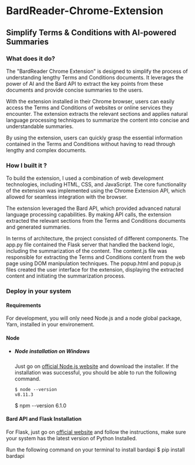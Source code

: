 # BardReader-Chrome-Extension
## Simplify Terms &amp; Conditions with AI-powered Summaries

### What does it do?
The "BardReader Chrome Extension" is designed to simplify the process of understanding lengthy Terms and Conditions documents. It leverages the power of AI and the Bard API to extract the key points from these documents and provide concise summaries to the users.

With the extension installed in their Chrome browser, users can easily access the Terms and Conditions of websites or online services they encounter. The extension extracts the relevant sections and applies natural language processing techniques to summarize the content into concise and understandable summaries.

By using the extension, users can quickly grasp the essential information contained in the Terms and Conditions without having to read through lengthy and complex documents.


### How I built it ?
To build the extension, I used a combination of web development technologies, including HTML, CSS, and JavaScript. The core functionality of the extension was implemented using the Chrome Extension API, which allowed for seamless integration with the browser.

The extension leveraged the Bard API, which provided advanced natural language processing capabilities. By making API calls, the extension extracted the relevant sections from the Terms and Conditions documents and generated summaries.

In terms of architecture, the project consisted of different components. The app.py file contained the Flask server that handled the backend logic, including the summarization of the content. The content.js file was responsible for extracting the Terms and Conditions content from the web page using DOM manipulation techniques. The popup.html and popup.js files created the user interface for the extension, displaying the extracted content and initiating the summarization process.

### Deploy in your system 

#### Requirements
For development, you will only need Node.js and a node global package, Yarn, installed in your environement.

#### Node
- ##### Node installation on Windows
  Just go on [official Node.js website](https://nodejs.org/) and download the installer. If the installation was successful, you should be able to run the following command.

    ```
    $ node --version
    v8.11.3
    ```

    $ npm --version
    6.1.0

#### Bard API and Flask Installation
For Flask, just go on [official website](https://pypi.org/project/Flask/) and follow the instructions, make sure your system has the latest version of Python Installed. 

Run the following command on your terminal to install bardapi
  $ pip install bardapi

